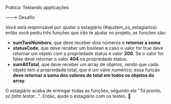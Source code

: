 Prática: Testando applicações

---> Desafio


Você está responsável por ajudar o estagiário (#ajudem_os_estagiarios) então você pediu três funções que irão te ajudar no projeto, as funções são:

- **sumTwoNumbers**, que deve receber dois números e **retornar a soma**
- **statusCode**, que deve receber um boolean e caso o valor for true deve retornar um objeto com a propriedade status e valor **200**. Se o valor for false deve retornar o valor **404** na propriedade status.
- **sumAllTotal**, que deve receber um array de objetos, sendo que cada objeto tem a propriedade total, que é um valor numérico, essa função **deve retornar a soma dos valores de total em todos os objetos do array**.

O estagiário acaba de entregar todas as funções, segundo ele "_Tá pronto, só falta testar..._". Então, ajude o estagiário com os testes. 💜
